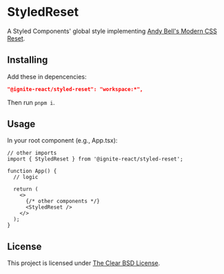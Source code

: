 # StyledReset

A Styled Components' global style implementing [Andy Bell's Modern CSS Reset](https://piccalil.li/blog/a-modern-css-reset/).

## Installing

Add these in depencencies:

```json
"@ignite-react/styled-reset": "workspace:*",
```

Then run `pnpm i`.

## Usage

In your root component (e.g., App.tsx):

```tsx
// other imports
import { StyledReset } from '@ignite-react/styled-reset';

function App() {
  // logic

  return (
    <>
      {/* other components */}
      <StyledReset />
    </>
  );
}
```

## License

This project is licensed under [The Clear BSD License](https://github.com/mrocha98/ignite-react/blob/main/LICENSE).
